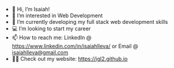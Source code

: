 - 👋 Hi, I’m Isaiah!
- 👀 I’m interested in Web Development
- 🌱 I’m currently developing my full stack web development skills
- 💻 I’m looking to start my career
- 📫 How to reach me: LinkedIn @ https://www.linkedin.com/in/isaiahlleva/ or Email @ isaiahlleva@gmail.com
- 👨‍💻 Check out my website: https://igl2.github.io

<!---
igl2/igl2 is a ✨ special ✨ repository because its `README.md` (this file) appears on your GitHub profile.
You can click the Preview link to take a look at your changes.
--->
